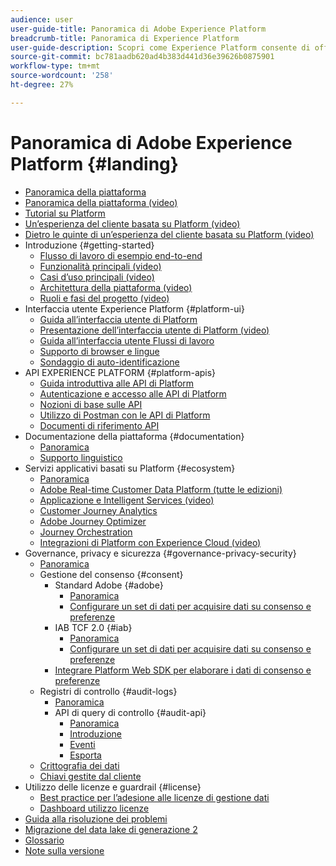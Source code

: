 ```yaml
---
audience: user
user-guide-title: Panoramica di Adobe Experience Platform
breadcrumb-title: Panoramica di Experience Platform
user-guide-description: Scopri come Experience Platform consente di offrire ai clienti esperienze personalizzate in tempo reale.
source-git-commit: bc781aadb620ad4b383d441d36e39626b0875901
workflow-type: tm+mt
source-wordcount: '258'
ht-degree: 27%

---
```



# Panoramica di Adobe Experience Platform {#landing}

* [Panoramica della piattaforma](home.md)
* [Panoramica della piattaforma (video)](video/platform-overview.md)
* [Tutorial su Platform](https://experienceleague.adobe.com/docs/platform-learn/tutorials/overview.html?lang=it)
* [Un’esperienza del cliente basata su Platform (video)](video/customer-experience.md)
* [Dietro le quinte di un’esperienza del cliente basata su Platform (video)](video/customer-experience-bts.md)
* Introduzione {#getting-started}
   * [Flusso di lavoro di esempio end-to-end](end-to-end-tutorial.md)
   * [Funzionalità principali (video)](video/key-capabilities.md)
   * [Casi d’uso principali (video)](video/platform-use-cases.md)
   * [Architettura della piattaforma (video)](video/platform-architecture.md)
   * [Ruoli e fasi del progetto (video)](video/roles-project-phases.md)
* Interfaccia utente Experience Platform {#platform-ui}
   * [Guida all’interfaccia utente di Platform](ui-guide.md)
   * [Presentazione dell’interfaccia utente di Platform (video)](video/platform-ui.md)
   * [Guida all’interfaccia utente Flussi di lavoro](workflows.md)
   * [Supporto di browser e lingue](browser-language-support.md)
   * [Sondaggio di auto-identificazione](self-identification.md)
* API EXPERIENCE PLATFORM {#platform-apis}
   * [Guida introduttiva alle API di Platform](api-guide.md)
   * [Autenticazione e accesso alle API di Platform](api-authentication.md)
   * [Nozioni di base sulle API](api-fundamentals.md)
   * [Utilizzo di Postman con le API di Platform](postman.md)
   * [Documenti di riferimento API](https://www.adobe.com/go/platform-api-reference-en)
* Documentazione della piattaforma {#documentation}
   * [Panoramica](documentation/overview.md)
   * [Supporto linguistico](documentation/language-support.md)
* Servizi applicativi basati su Platform {#ecosystem}
   * [Panoramica](application-services.md)
   * [Adobe Real-time Customer Data Platform (tutte le edizioni)](https://experienceleague.adobe.com/docs/real-time-customer-data-platform.html)
   * [Applicazione e Intelligent Services (video)](video/application-intelligent-services.md)
   * [Customer Journey Analytics](https://experienceleague.adobe.com/docs/customer-journey-analytics.html)
   * [Adobe Journey Optimizer](https://experienceleague.adobe.com/docs/journey-optimizer.html?lang=it)
   * [Journey Orchestration](https://experienceleague.adobe.com/docs/journey-orchestration.html)
   * [Integrazioni di Platform con Experience Cloud (video)](video/experience-cloud-integrations.md)
* Governance, privacy e sicurezza {#governance-privacy-security}
   * [Panoramica](./governance-privacy-security/overview.md)
   * Gestione del consenso {#consent}
      * Standard Adobe {#adobe}
         * [Panoramica](./governance-privacy-security/consent/adobe/overview.md)
         * [Configurare un set di dati per acquisire dati su consenso e preferenze](./governance-privacy-security/consent/adobe/dataset.md)
      * IAB TCF 2.0 {#iab}
         * [Panoramica](./governance-privacy-security/consent/iab/overview.md)
         * [Configurare un set di dati per acquisire dati su consenso e preferenze](./governance-privacy-security/consent/iab/dataset.md)
      * [Integrare Platform Web SDK per elaborare i dati di consenso e preferenze](./governance-privacy-security/consent/sdk.md)
   * Registri di controllo {#audit-logs}
      * [Panoramica](./governance-privacy-security/audit-logs/overview.md)
      * API di query di controllo {#audit-api}
         * [Panoramica](./governance-privacy-security/audit-logs/api/overview.md)
         * [Introduzione](./governance-privacy-security/audit-logs/api/getting-started.md)
         * [Eventi](./governance-privacy-security/audit-logs/api/events.md)
         * [Esporta](./governance-privacy-security/audit-logs/api/export.md)
   * [Crittografia dei dati](./governance-privacy-security/encryption.md)
   * [Chiavi gestite dal cliente](./governance-privacy-security/customer-managed-keys.md)
* Utilizzo delle licenze e guardrail {#license}
   * [Best practice per l’adesione alle licenze di gestione dati](./license-usage-and-guardrails/data-management-best-practices.md)
   * [Dashboard utilizzo licenze](./license-usage-and-guardrails/license-usage-dashboard.md)
* [Guida alla risoluzione dei problemi](troubleshooting.md)
* [Migrazione del data lake di generazione 2](adls2-gen2-migration.md)
* [Glossario](glossary.md)
* [Note sulla versione](https://experienceleague.adobe.com/docs/experience-platform/release-notes/latest.html?lang=it)
